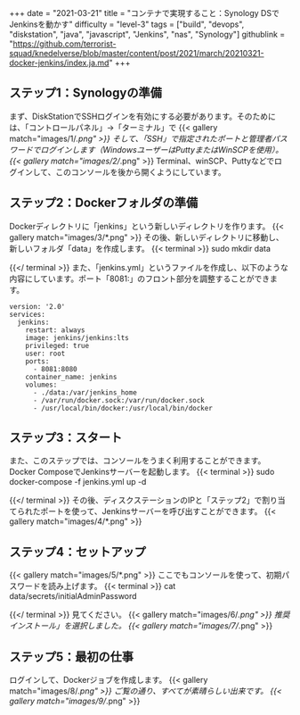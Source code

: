 +++
date = "2021-03-21"
title = "コンテナで実現すること：Synology DSでJenkinsを動かす"
difficulty = "level-3"
tags = ["build", "devops", "diskstation", "java", "javascript", "Jenkins", "nas", "Synology"]
githublink = "https://github.com/terrorist-squad/knedelverse/blob/master/content/post/2021/march/20210321-docker-jenkins/index.ja.md"
+++

## ステップ1：Synologyの準備
まず、DiskStationでSSHログインを有効にする必要があります。そのためには、「コントロールパネル」→「ターミナル」で
{{< gallery match="images/1/*.png" >}}
そして、「SSH」で指定されたポートと管理者パスワードでログインします（WindowsユーザーはPuttyまたはWinSCPを使用）。
{{< gallery match="images/2/*.png" >}}
Terminal、winSCP、Puttyなどでログインして、このコンソールを後から開くようにしています。
## ステップ2：Dockerフォルダの準備
Dockerディレクトリに「jenkins」という新しいディレクトリを作ります。
{{< gallery match="images/3/*.png" >}}
その後、新しいディレクトリに移動し、新しいフォルダ「data」を作成します。
{{< terminal >}}
sudo mkdir data

{{</ terminal >}}
また、「jenkins.yml」というファイルを作成し、以下のような内容にしています。ポート「8081:」のフロント部分を調整することができます。
```
version: '2.0'
services:
  jenkins:
    restart: always
    image: jenkins/jenkins:lts
    privileged: true
    user: root
    ports:
      - 8081:8080
    container_name: jenkins
    volumes:
      - ./data:/var/jenkins_home
      - /var/run/docker.sock:/var/run/docker.sock
      - /usr/local/bin/docker:/usr/local/bin/docker

```

## ステップ3：スタート
また、このステップでは、コンソールをうまく利用することができます。Docker ComposeでJenkinsサーバーを起動します。
{{< terminal >}}
sudo docker-compose -f jenkins.yml up -d

{{</ terminal >}}
その後、ディスクステーションのIPと「ステップ2」で割り当てられたポートを使って、Jenkinsサーバーを呼び出すことができます。
{{< gallery match="images/4/*.png" >}}

## ステップ4：セットアップ

{{< gallery match="images/5/*.png" >}}
ここでもコンソールを使って、初期パスワードを読み上げます。
{{< terminal >}}
cat data/secrets/initialAdminPassword

{{</ terminal >}}
見てください。
{{< gallery match="images/6/*.png" >}}
推奨インストール」を選択しました。
{{< gallery match="images/7/*.png" >}}

## ステップ5：最初の仕事
ログインして、Dockerジョブを作成します。
{{< gallery match="images/8/*.png" >}}
ご覧の通り、すべてが素晴らしい出来です。
{{< gallery match="images/9/*.png" >}}